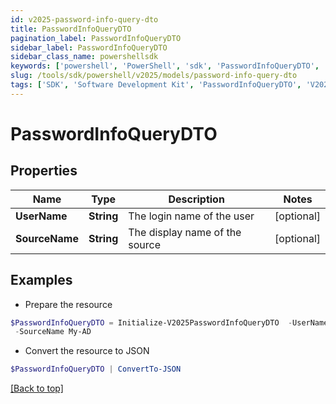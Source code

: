 ```yaml
---
id: v2025-password-info-query-dto
title: PasswordInfoQueryDTO
pagination_label: PasswordInfoQueryDTO
sidebar_label: PasswordInfoQueryDTO
sidebar_class_name: powershellsdk
keywords: ['powershell', 'PowerShell', 'sdk', 'PasswordInfoQueryDTO', 'V2025PasswordInfoQueryDTO'] 
slug: /tools/sdk/powershell/v2025/models/password-info-query-dto
tags: ['SDK', 'Software Development Kit', 'PasswordInfoQueryDTO', 'V2025PasswordInfoQueryDTO']
---
```



# PasswordInfoQueryDTO

## Properties

Name | Type | Description | Notes
------------ | ------------- | ------------- | -------------
**UserName** | **String** | The login name of the user | [optional] 
**SourceName** | **String** | The display name of the source | [optional] 

## Examples

- Prepare the resource
```powershell
$PasswordInfoQueryDTO = Initialize-V2025PasswordInfoQueryDTO  -UserName Abby.Smith `
 -SourceName My-AD
```

- Convert the resource to JSON
```powershell
$PasswordInfoQueryDTO | ConvertTo-JSON
```


[[Back to top]](#) 

